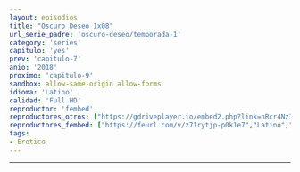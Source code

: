 ```yaml
---
layout: episodios
title: "Oscuro Deseo 1x08"
url_serie_padre: 'oscuro-deseo/temporada-1'
category: 'series'
capitulo: 'yes'
prev: 'capitulo-7'
anio: '2018'
proximo: 'capitulo-9'
sandbox: allow-same-origin allow-forms
idioma: 'Latino'
calidad: 'Full HD'
reproductor: 'fembed'
reproductores_otros: ["https://gdriveplayer.io/embed2.php?link=nRcr4NzIJ1XBcaK85yDZawD0N5XILjAOXxnhFquMUMHh8E7Kv%252F%252Byo6SqARuy4tvWCI3CGWSKEE9QEl2a0lOoEA7Q6w%252BK6YkZBvY1Z5QT4AEWRg3OWU32MX8kh%252BsFnokMKpEBwXOIzOS8%252BwTf8GxKiKyGstUSQJz8%252F5CJwVqxYCyBb9VnjJ9uD8F7og4qXZsq0%252FsHeiyi6o4XJKRBDv1qtH","Latino","https://gounlimited.to/embed-fnecpuumaji0.html","Latino"]
reproductores_fembed: ["https://feurl.com/v/z71rytjp-p0k1e7","Latino","https://feurl.com/v/78081agngg0qenw","Latino"]
tags:
- Erotico
---
```

---











